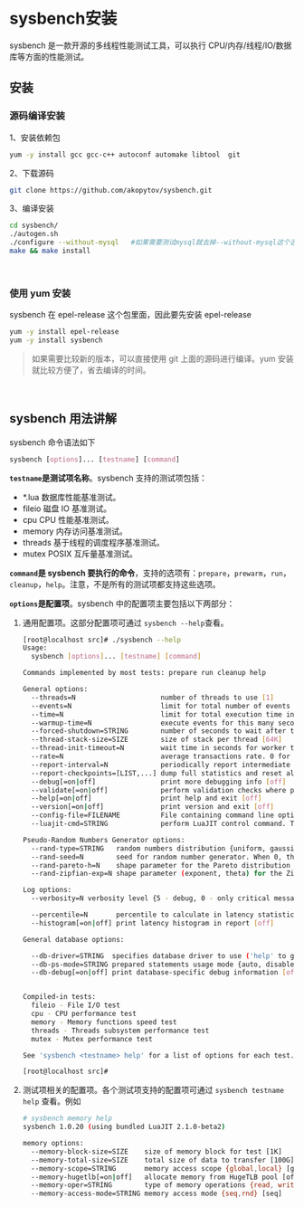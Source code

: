 # sysbench安装

sysbench 是一款开源的多线程性能测试工具，可以执行 CPU/内存/线程/IO/数据库等方面的性能测试。

## 安装

### 源码编译安装

1、安装依赖包

```bash
yum -y install gcc gcc-c++ autoconf automake libtool  git
```

2、下载源码

```bash
git clone https://github.com/akopytov/sysbench.git
```

3、编译安装

```bash
cd sysbench/
./autogen.sh
./configure --without-mysql   #如果需要测试mysql就去掉--without-mysql这个选项
make && make install
```

‍

### 使用 yum 安装

sysbench 在 epel-release 这个包里面，因此要先安装 epel-release

```bash
yum -y install epel-release
yum -y install sysbench
```

> 如果需要比较新的版本，可以直接使用 git 上面的源码进行编译。yum 安装就比较方便了，省去编译的时间。

‍

## sysbench 用法讲解

sysbench 命令语法如下

```css
sysbench [options]... [testname] [command]
```

​**​`testname`​**​**是测试项名称**。sysbench 支持的测试项包括：

- \*.lua          数据库性能基准测试。
- fileio          磁盘 IO 基准测试。
- cpu            CPU 性能基准测试。
- memory     内存访问基准测试。
- threads      基于线程的调度程序基准测试。
- mutex         POSIX 互斥量基准测试。

​**​`command`​**​**是 sysbench 要执行的命令**，支持的选项有：`prepare`​，`prewarm`​，`run`​，`cleanup`​，`help`​。注意，不是所有的测试项都支持这些选项。

​**​`options`​**​**是配置项**。sysbench 中的配置项主要包括以下两部分：

1. 通用配置项。这部分配置项可通过 `sysbench --help`​ 查看。

    ```bash
    [root@localhost src]# ./sysbench --help
    Usage:
      sysbench [options]... [testname] [command]

    Commands implemented by most tests: prepare run cleanup help

    General options:
      --threads=N                     number of threads to use [1]
      --events=N                      limit for total number of events [0]
      --time=N                        limit for total execution time in seconds [10]
      --warmup-time=N                 execute events for this many seconds with statistics disabled before the actual benchmark run with statistics enabled [0]
      --forced-shutdown=STRING        number of seconds to wait after the --time limit before forcing shutdown, or 'off' to disable [off]
      --thread-stack-size=SIZE        size of stack per thread [64K]
      --thread-init-timeout=N         wait time in seconds for worker threads to initialize [30]
      --rate=N                        average transactions rate. 0 for unlimited rate [0]
      --report-interval=N             periodically report intermediate statistics with a specified interval in seconds. 0 disables intermediate reports [0]
      --report-checkpoints=[LIST,...] dump full statistics and reset all counters at specified points in time. The argument is a list of comma-separated values representing the amount of time in seconds elapsed from start of test when report checkpoint(s) must be performed. Report checkpoints are off by default. []
      --debug[=on|off]                print more debugging info [off]
      --validate[=on|off]             perform validation checks where possible [off]
      --help[=on|off]                 print help and exit [off]
      --version[=on|off]              print version and exit [off]
      --config-file=FILENAME          File containing command line options
      --luajit-cmd=STRING             perform LuaJIT control command. This option is equivalent to 'luajit -j'. See LuaJIT documentation for more information

    Pseudo-Random Numbers Generator options:
      --rand-type=STRING   random numbers distribution {uniform, gaussian, pareto, zipfian} to use by default [uniform]
      --rand-seed=N        seed for random number generator. When 0, the current time is used as an RNG seed. [0]
      --rand-pareto-h=N    shape parameter for the Pareto distribution [0.2]
      --rand-zipfian-exp=N shape parameter (exponent, theta) for the Zipfian distribution [0.8]

    Log options:
      --verbosity=N verbosity level {5 - debug, 0 - only critical messages} [3]

      --percentile=N       percentile to calculate in latency statistics (1-100). Use the special value of 0 to disable percentile calculations [95]
      --histogram[=on|off] print latency histogram in report [off]

    General database options:

      --db-driver=STRING  specifies database driver to use ('help' to get list of available drivers) [mysql]
      --db-ps-mode=STRING prepared statements usage mode {auto, disable} [auto]
      --db-debug[=on|off] print database-specific debug information [off]


    Compiled-in tests:
      fileio - File I/O test
      cpu - CPU performance test
      memory - Memory functions speed test
      threads - Threads subsystem performance test
      mutex - Mutex performance test

    See 'sysbench <testname> help' for a list of options for each test.

    [root@localhost src]# 

    ```

2. 测试项相关的配置项。各个测试项支持的配置项可通过 `sysbench testname help`​ 查看。例如

    ```bash
    # sysbench memory help
    sysbench 1.0.20 (using bundled LuaJIT 2.1.0-beta2)

    memory options:
      --memory-block-size=SIZE    size of memory block for test [1K]
      --memory-total-size=SIZE    total size of data to transfer [100G]
      --memory-scope=STRING       memory access scope {global,local} [global]
      --memory-hugetlb[=on|off]   allocate memory from HugeTLB pool [off]
      --memory-oper=STRING        type of memory operations {read, write, none} [write]
      --memory-access-mode=STRING memory access mode {seq,rnd} [seq]
    ```

‍

‍

‍

‍

‍
